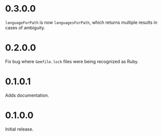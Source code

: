 # 0.3.0.0

`languageForPath` is now `languagesForPath`, which returns multiple results in cases of ambiguity.

# 0.2.0.0

Fix bug where `Gemfile.lock` files were being recognized as Ruby.

# 0.1.0.1

Adds documentation.

# 0.1.0.0

Initial release.
